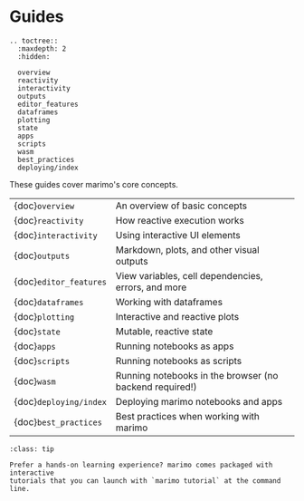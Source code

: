 # Guides

```{eval-rst}
.. toctree::
  :maxdepth: 2
  :hidden:

  overview
  reactivity
  interactivity
  outputs
  editor_features
  dataframes
  plotting
  state
  apps
  scripts
  wasm
  best_practices
  deploying/index
```

These guides cover marimo's core concepts.

|                        |                                                         |
| :--------------------- | :------------------------------------------------------ |
| {doc}`overview`        | An overview of basic concepts                           |
| {doc}`reactivity`      | How reactive execution works                            |
| {doc}`interactivity`   | Using interactive UI elements                           |
| {doc}`outputs`         | Markdown, plots, and other visual outputs               |
| {doc}`editor_features` | View variables, cell dependencies, errors, and more     |
| {doc}`dataframes`      | Working with dataframes                                 |
| {doc}`plotting`        | Interactive and reactive plots                          |
| {doc}`state`           | Mutable, reactive state                                 |
| {doc}`apps`            | Running notebooks as apps                               |
| {doc}`scripts`         | Running notebooks as scripts                            |
| {doc}`wasm`            | Running notebooks in the browser (no backend required!) |
| {doc}`deploying/index` | Deploying marimo notebooks and apps                     |
| {doc}`best_practices`  | Best practices when working with marimo                 |

```{admonition} Learn by doing!
:class: tip

Prefer a hands-on learning experience? marimo comes packaged with interactive
tutorials that you can launch with `marimo tutorial` at the command line.
```
